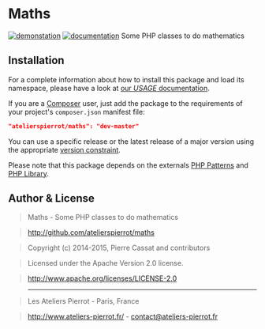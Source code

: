 Maths
=====

[![demonstation](http://img.ateliers-pierrot-static.fr/see-the-demo.svg)](http://sites.ateliers-pierrot.fr/maths/)
[![documentation](http://img.ateliers-pierrot-static.fr/read-the-doc.svg)](http://docs.ateliers-pierrot.fr/maths/)
Some PHP classes to do mathematics


Installation
------------

For a complete information about how to install this package and load its namespace, 
please have a look at [our *USAGE* documentation](http://github.com/atelierspierrot/atelierspierrot/blob/master/USAGE.md).

If you are a [Composer](http://getcomposer.org/) user, just add the package to the 
requirements of your project's `composer.json` manifest file:

```json
"atelierspierrot/maths": "dev-master"
```

You can use a specific release or the latest release of a major version using the appropriate
[version constraint](http://getcomposer.org/doc/01-basic-usage.md#package-versions).

Please note that this package depends on the externals [PHP Patterns](https://github.com/atelierspierrot/patterns)
and [PHP Library](https://github.com/atelierspierrot/library).


Author & License
----------------

>    Maths - Some PHP classes to do mathematics

>    http://github.com/atelierspierrot/maths

>    Copyright (c) 2014-2015, Pierre Cassat and contributors

>    Licensed under the Apache Version 2.0 license.

>    http://www.apache.org/licenses/LICENSE-2.0

>    ----

>    Les Ateliers Pierrot - Paris, France

>    <http://www.ateliers-pierrot.fr/> - <contact@ateliers-pierrot.fr>
